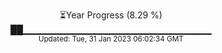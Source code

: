 <p align="center">
⏳Year Progress (8.29 %) <br>
██▁▁▁▁▁▁▁▁▁▁▁▁▁▁▁▁▁▁▁▁▁▁▁▁▁▁▁▁ <br>
<sub>Updated: Tue, 31 Jan 2023 06:02:34 GMT</sub>
</p>

